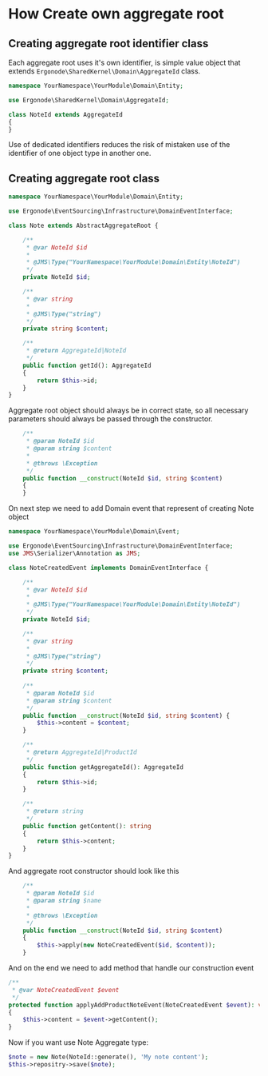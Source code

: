 # How Create own aggregate root

## Creating aggregate root identifier class

Each aggregate root uses it's own identifier, is simple value object that extends ```Ergonode\SharedKernel\Domain\AggregateId``` class. 

```php
namespace YourNamespace\YourModule\Domain\Entity;

use Ergonode\SharedKernel\Domain\AggregateId;

class NoteId extends AggregateId
{
}
```

<div class="Alert Alert--success">

Use of dedicated identifiers reduces the risk of mistaken use of the identifier of one object type in another one.

</div>

## Creating aggregate root class

```php
namespace YourNamespace\YourModule\Domain\Entity;

use Ergonode\EventSourcing\Infrastructure\DomainEventInterface;

class Note extends AbstractAggregateRoot {

    /**
     * @var NoteId $id
     *
     * @JMS\Type("YourNamespace\YourModule\Domain\Entity\NoteId")
     */
    private NoteId $id;

    /**
     * @var string
     *
     * @JMS\Type("string")
     */
    private string $content;

    /**
     * @return AggregateId|NoteId
     */
    public function getId(): AggregateId
    {
        return $this->id;
    }
}
```
Aggregate root object should always be in correct state, so all necessary parameters should always be passed through the constructor.

```php
    /**
     * @param NoteId $id
     * @param string $content
     *
     * @throws \Exception
     */
    public function __construct(NoteId $id, string $content)
    {
    }
```
On next step we need to add Domain event that represent of creating Note object
```php
namespace YourNamespace\YourModule\Domain\Event;

use Ergonode\EventSourcing\Infrastructure\DomainEventInterface;
use JMS\Serializer\Annotation as JMS;

class NoteCreatedEvent implements DomainEventInterface {

    /**
     * @var NoteId $id
     *
     * @JMS\Type("YourNamespace\YourModule\Domain\Entity\NoteId")
     */
    private NoteId $id;

    /**
     * @var string
     *
     * @JMS\Type("string")
     */
    private string $content;
    
    /**    
     * @param NoteId $id
     * @param string $content
     */
    public function __construct(NoteId $id, string $content) {
        $this->content = $content;
    }

    /**
     * @return AggregateId|ProductId
     */
    public function getAggregateId(): AggregateId
    {
        return $this->id;
    }

    /**
     * @return string
     */
    public function getContent(): string
    {
        return $this->content;
    }
}
``` 
And aggregate root constructor should look like this
```php
    /**
     * @param NoteId $id
     * @param string $name
     *
     * @throws \Exception
     */
    public function __construct(NoteId $id, string $content)
    {
        $this->apply(new NoteCreatedEvent($id, $content));
    }
```
And on the end we need to add method that handle our construction event
```php
/**
 * @var NoteCreatedEvent $event
 */
protected function applyAddProductNoteEvent(NoteCreatedEvent $event): void
{
    $this->content = $event->getContent();
}
```

Now if you want use Note Aggregate type:
```php
$note = new Note(NoteId::generate(), 'My note content');
$this->repositry->save($note);
``` 
